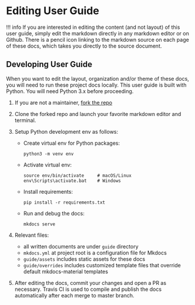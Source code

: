 # Editing User Guide


!!! info
    If you are interested in editing the content (and not layout) of this user guide, 
    simply edit the markdown directly in any markdown editor or on Github.
    There is a pencil icon linking to the markdown source on each page of these docs,
    which takes you directly to the source document.

## Developing User Guide

When you want to edit the layout, organization and/or theme of these docs, you 
will need to run these project docs locally. This user guide is built with Python. 
You will need Python 3.x before proceeding.

1. If you are not a maintainer, [fork the repo](https://github.com/MobileFirstLLC/extension-cli/fork)

2. Clone the forked repo and launch your favorite markdown editor and terminal.

3. Setup Python development env as follows: 

    - Create virtual env for Python packages:
   
        ```
        python3 -m venv env         
        ```
   
    - Activate virtual env:
   
        ``` 
        source env/bin/activate     # macOS/Linux
        env\Scripts\activate.bat    # Windows
        ```
   
    - Install requirements:
    
        ```
        pip install -r requirements.txt
        ```
    
    - Run and debug the docs:
    
        ```
        mkdocs serve
        ```

4. Relevant files:

    - all written documents are under `guide` directory
    - `mkdocs.yml` at project root is a configuration file for Mkdocs
    - `guide/assets` includes static assets for these docs
    - `guide/overrides` includes customized template files that override default mkdocs-material templates

5. After editing the docs, commit your changes and open a PR as
   necessary. Travis CI is used to compile and publish the docs automatically
   after each merge to master branch.
